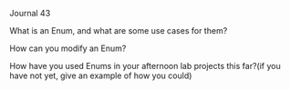 Journal 43

What is an Enum, and what are some use cases for them?

How can you modify an Enum?

How have you used Enums in your afternoon lab projects this far?(if you have not yet, give an example of how you could)